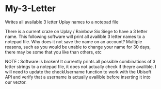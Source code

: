 # My-3-Letter
Writes all available 3 letter Uplay names to a notepad file


There is a current craze on Uplay / Rainbow Six Siege to have a 3 letter name. This following software will print all availible 3 letter names to a notepad file. 
Why does it not save the name on an account? Multiple reasons, such as you would be unable to change your name for 30 days, there may be some that you like than others, etc

NOTE : Software is broken! It currently prints all possible combinations of 3 letter strings to a notepad file, it does not actually check if theyre availible. 
I will need to update the checkUsername function to work with the Ubisoft API and verify that a username is actually availible before inserting it into our vector.
